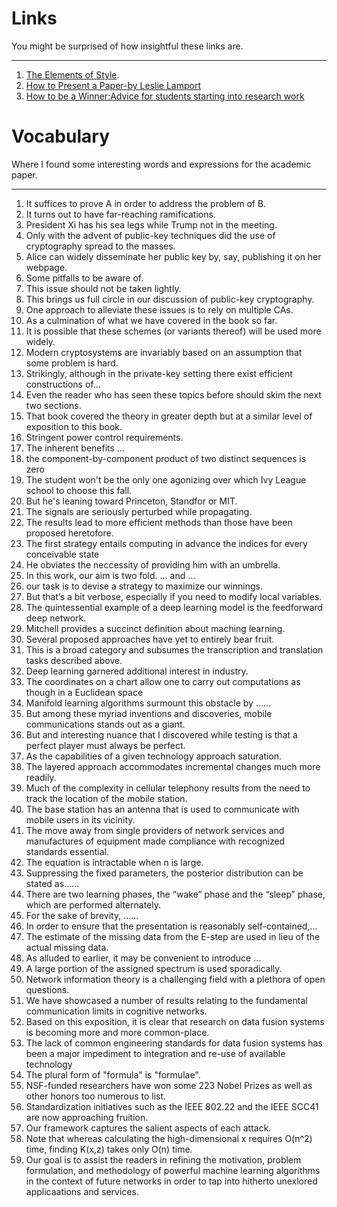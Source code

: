# Links
You might be surprised of how insightful these links are.

***
1. [The Elements of Style](https://faculty.washington.edu/heagerty/Courses/b572/public/StrunkWhite.pdf).
2. [How to Present a Paper-by Leslie Lamport](https://www.microsoft.com/en-us/research/publication/how-to-present-a-paper/)
3. [How to be a Winner:Advice for students starting into research work](https://www.seas.upenn.edu/~andre/general/student_research_advice.html)

# Vocabulary
Where I found some interesting words and expressions for the academic paper.

***
1. It suffices to prove A in order to address the problem of B.
2. It turns out to have far-reaching ramifications.
3. President Xi has his sea legs while Trump not in the meeting.
4. Only with the advent of public-key techniques did the use of cryptography spread to the masses.
5. Alice can widely disseminate her public key by, say, publishing it on her webpage.
6. Some pitfalls to be aware of.
7. This issue should not be taken lightly.
8. This brings us full circle in our discussion of public-key cryptography.
9. One approach to alleviate these issues is to rely on multiple CAs.
10. As a culmination of what we have covered in the book so far.
11. It is possible that these schemes (or variants thereof) will be used more widely.
12. Modern cryptosystems are invariably based on an assumption that some problem is hard.
13. Strikingly, although in the private-key setting there exist efficient constructions of...
14. Even the reader who has seen these topics before should skim the next two sections.
15. That book covered the theory in greater depth but at a similar level of exposition to this book.
16. Stringent power control requirements.
17. The inherent benefits ...
18. the component-by-component product of two distinct sequences is zero
19. The student won't be the only one agonizing over which Ivy League school to choose this fall.
20. But he's leaning toward Princeton, Standfor or MIT.
21. The signals are seriously perturbed while propagating.
22. The results lead to more efficient methods than those have been proposed heretofore.
23. The first strategy entails computing in advance the indices for every conceivable state
24. He obviates the neccessity of providing him with an umbrella.
25. In this work, our aim is two fold. ... and ...
26. our task is to devise a strategy to maximize our winnings.
27. But that’s a bit verbose, especially if you need to modify local variables. 
28. The quintessential example of a deep learning model is the feedforward deep network.
29. Mitchell provides a succinct definition about maching learning.
30. Several proposed approaches have yet to entirely bear fruit.
31. This is a broad category and subsumes the transcription and translation tasks described above.
32. Deep learning garnered additional interest in industry.
33. The coordinates on a chart allow one to carry out computations as though in a Euclidean space
34. Manifold learning algorithms surmount this obstacle by ......
35. But among these myriad inventions and discoveries, mobile communications stands out as a giant.
36. But and interesting nuance that I discovered while testing is that a perfect player must always be perfect.
37. As the capabilities of a given technology approach saturation.
38. The layered approach accommodates incremental changes much more readily.
39. Much of the complexity in cellular telephony results from the need to track the location of the mobile station.
40. The base station has an antenna that is used to communicate with mobile users in its vicinity.
41. The move away from single providers of network services and manufactures of equipment made compliance with recognized standards essential.
42. The equation is intractable when n is large.
43. Suppressing the fixed parameters, the posterior distribution can be stated as......
44. There are two learning phases, the “wake” phase and the “sleep” phase, which are performed alternately.
45. For the sake of brevity, ......
46. In order to ensure that the presentation is reasonably self-contained,...
47. The estimate of the missing data from the E-step are used in lieu of the actual missing data.
48. As alluded to earlier, it may be convenient to introduce ...
49. A large portion of the assigned spectrum is used sporadically.
50. Network information theory is a challenging field with a plethora of open questions.
51. We have showcased a number of results relating to the fundamental communication limits in cognitive networks.
52. Based on this exposition, it is clear that research on data fusion systems is becoming more and more common-place.
53. The lack of common engineering standards for data fusion systems has been a major impediment to integration and re-use of available technology
54. The plural form of "formula" is "formulae".
55. NSF-funded researchers have won some 223 Nobel Prizes as well as other honors too numerous to list.
56. Standardization initiatives such as the IEEE 802.22 and the IEEE SCC41 are now approaching fruition.
57. Our framework captures the salient aspects of each attack.
58. Note that whereas calculating the high-dimensional x requires O(n^2) time, finding K(x,z) takes only O(n) time.
59. Our goal is to assist the readers in refining the motivation, problem formulation, and methodology of powerful machine learning algorithms in the context of future networks in order to tap into hitherto unexlored applicaations and services.
